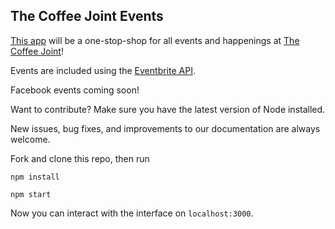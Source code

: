 ## The Coffee Joint Events

[This app](https://coffeejointevents.herokuapp.com/) will be a one-stop-shop for all events and happenings at [The Coffee Joint](https://thecoffeejointco.com/)! 

Events are included using the [Eventbrite API](https://www.eventbrite.com/developer/v3/).

Facebook events coming soon!

Want to contribute? Make sure you have the latest version of Node installed.

New issues, bug fixes, and improvements to our documentation are always welcome.

Fork and clone this repo, then run

`npm install`

`npm start`

Now you can interact with the interface on `localhost:3000`.
